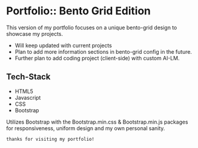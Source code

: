 # Portfolio:: Bento Grid Edition

This version of my portfolio focuses on a unique bento-grid design to showcase my projects.
- Will keep updated with current projects
- Plan to add more information sections in bento-grid config in the future. 
- Further plan to add coding project (client-side) with custom AI-LM. 

## Tech-Stack

- HTML5
- Javascript
- CSS
- Bootstrap

Utilizes Bootstrap with the Bootstrap.min.css & Bootstrap.min.js packages for responsiveness, uniform design and my own personal sanity. 


```bash
thanks for visiting my portfolio! 
```
